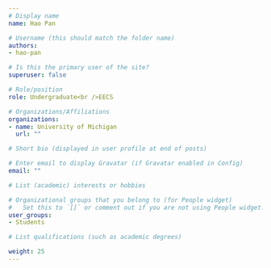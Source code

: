 ```yaml
---
# Display name
name: Hao Pan

# Username (this should match the folder name)
authors: 
- hao-pan

# Is this the primary user of the site?
superuser: false

# Role/position
role: Undergraduate<br />EECS

# Organizations/Affiliations
organizations:
- name: University of Michigan
  url: ""

# Short bio (displayed in user profile at end of posts)

# Enter email to display Gravatar (if Gravatar enabled in Config)
email: ""

# List (academic) interests or hobbies

# Organizational groups that you belong to (for People widget)
#   Set this to `[]` or comment out if you are not using People widget.
user_groups: 
- Students

# List qualifications (such as academic degrees)

weight: 25
---
```

